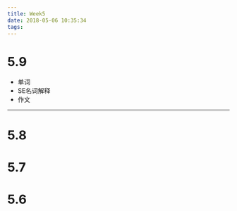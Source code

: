 ```yaml
---
title: Week5
date: 2018-05-06 10:35:34
tags:
---
```

# 5.9
- 单词
- SE名词解释
- 作文






------------------
# 5.8
# 5.7
# 5.6
